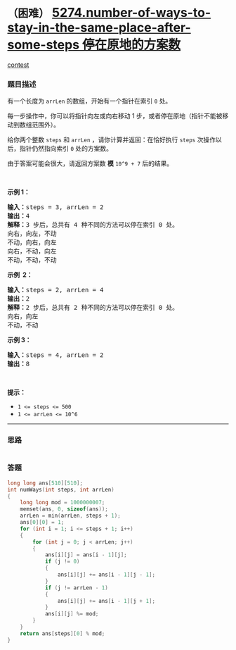 # `（困难）` [5274.number-of-ways-to-stay-in-the-same-place-after-some-steps 停在原地的方案数](https://leetcode-cn.com/problems/number-of-ways-to-stay-in-the-same-place-after-some-steps/)

[contest](https://leetcode-cn.com/contest/weekly-contest-164/problems/number-of-ways-to-stay-in-the-same-place-after-some-steps/)

### 题目描述
<p>有一个长度为&nbsp;<code>arrLen</code>&nbsp;的数组，开始有一个指针在索引&nbsp;<code>0</code> 处。</p>

<p>每一步操作中，你可以将指针向左或向右移动 1 步，或者停在原地（指针不能被移动到数组范围外）。</p>

<p>给你两个整数&nbsp;<code>steps</code> 和&nbsp;<code>arrLen</code> ，请你计算并返回：在恰好执行&nbsp;<code>steps</code>&nbsp;次操作以后，指针仍然指向索引&nbsp;<code>0</code> 处的方案数。</p>

<p>由于答案可能会很大，请返回方案数 <strong>模</strong>&nbsp;<code>10^9 + 7</code> 后的结果。</p>

<p>&nbsp;</p>

<p><strong>示例 1：</strong></p>

<pre><strong>输入：</strong>steps = 3, arrLen = 2
<strong>输出：</strong>4
<strong>解释：</strong>3 步后，总共有 4 种不同的方法可以停在索引 0 处。
向右，向左，不动
不动，向右，向左
向右，不动，向左
不动，不动，不动
</pre>

<p><strong>示例&nbsp; 2：</strong></p>

<pre><strong>输入：</strong>steps = 2, arrLen = 4
<strong>输出：</strong>2
<strong>解释：</strong>2 步后，总共有 2 种不同的方法可以停在索引 0 处。
向右，向左
不动，不动
</pre>

<p><strong>示例 3：</strong></p>

<pre><strong>输入：</strong>steps = 4, arrLen = 2
<strong>输出：</strong>8
</pre>

<p>&nbsp;</p>

<p><strong>提示：</strong></p>

<ul>
	<li><code>1 &lt;= steps &lt;= 500</code></li>
	<li><code>1 &lt;= arrLen&nbsp;&lt;= 10^6</code></li>
</ul>


---
### 思路
```
```



### 答题
``` C++
long long ans[510][510];
int numWays(int steps, int arrLen)
{
	long long mod = 1000000007;
	memset(ans, 0, sizeof(ans));
	arrLen = min(arrLen, steps + 1);
	ans[0][0] = 1;
	for (int i = 1; i <= steps + 1; i++)
	{
		for (int j = 0; j < arrLen; j++)
		{
			ans[i][j] = ans[i - 1][j];
			if (j != 0)
			{
				ans[i][j] += ans[i - 1][j - 1];
			}
			if (j != arrLen - 1)
			{
				ans[i][j] += ans[i - 1][j + 1];
			}
			ans[i][j] %= mod;
		}
	}
	return ans[steps][0] % mod;
}
```




